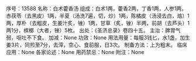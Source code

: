 序号：13588
名称：白术藿香汤
组成：白术1两，藿香2两，丁香1两，人参1两，赤茯苓（去黑皮）1两，半夏（汤洗7遍，切，炒）1两，陈橘皮（汤浸去白，焙）1两，厚朴（去粗皮，生姜汁炙，锉）1两，甘草（炙，锉）半两，前胡（去芦头）1两1分，槟榔（大者，锉）5枚。
出处：《圣济总录》卷四十五。
主治：脾胃气弱，呕吐不下食。
加减：None
功效：None
用法用量：每服3钱匕，水1盏，加生姜3片，同煎至7分，去滓，空心、食前服，日3次。
制备方法：上为粗末。
临床应用：None
各家论述：None
用药禁忌：None
附注：None
